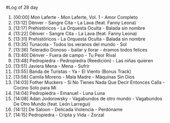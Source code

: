 #Log of 28 day

1. [00:00] Mon Laferte - Mon Laferte, Vol. 1 - Amor Completo
1. [13:12] Dënver - Sangre Cita - La Lava (feat. Fanny Leona)
1. [13:17] Prehistöricos - La Orquesta Oculta - Balada sin nombre
1. [13:22] Dënver - Sangre Cita - La Lava (feat. Fanny Leona)
1. [13:31] Prehistöricos - La Orquesta Oculta - Balada sin nombre
1. [13:35] Tunacola - Todos los veranos del mundo - Sol
1. [13:36] Teleradio Donoso - bailar y llorar - éramos todos felices
1. [13:40] Dënver - Fuera de campo - Tu Peor Rival
1. [13:48] Pedropiedra - Pedropiedra (Reedición) - Las niñas quieren
1. [13:51] Javiera Mena - Mena - Sufrir
1. [13:55] Banda de Turistas - Ya - El Viento (Bonus Track)
1. [13:58] Camila Moreno - Mala Madre - Máquinas Sin Dios
1. [14:03] Fother Muckers - Si No Tienes Nada Que Decir Entonces Calla - Cocino Solo para Mí
1. [14:04] Pedropiedra - Emanuel - Luna Luna
1. [14:08] Adan Jodorowsky - Vagabundos de otro mundo - Vagabundos De Otro Mundo (feat. León Larregui)
1. [14:12] De Saloon - Delicada Violencia - Perdóname
1. [14:15] Pedropiedra - Cripta y Vida - Zorzal
